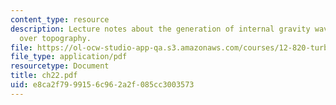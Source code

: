 ```yaml
---
content_type: resource
description: Lecture notes about the generation of internal gravity waves by flow
  over topography.
file: https://ol-ocw-studio-app-qa.s3.amazonaws.com/courses/12-820-turbulence-in-the-ocean-and-atmosphere-spring-2007/e8ca2f7999156c962a2f085cc3003573_ch22.pdf
file_type: application/pdf
resourcetype: Document
title: ch22.pdf
uid: e8ca2f79-9915-6c96-2a2f-085cc3003573
---
```

